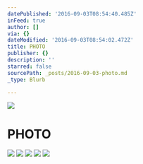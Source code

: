 ```yaml
---
datePublished: '2016-09-03T08:54:40.485Z'
inFeed: true
author: []
via: {}
dateModified: '2016-09-03T08:54:02.472Z'
title: PHOTO
publisher: {}
description: ''
starred: false
sourcePath: _posts/2016-09-03-photo.md
_type: Blurb

---
```

![](https://the-grid-user-content.s3-us-west-2.amazonaws.com/72ef92e6-1137-4423-9806-32201c69cbfd.jpg)

# PHOTO
![](https://s3-us-west-2.amazonaws.com/the-grid-img/p/7faf178cc6fd0c7a378f4a1f0ed4976fa5390c15.jpg)
![](https://s3-us-west-2.amazonaws.com/the-grid-img/p/52cc1788a15af1ee9692edb7095c5758040cf5cb.jpg)
![](https://imgflo.herokuapp.com/graph/2b2431f8e7ba7b0/0863ac6fd351d213340f125528675537/noop.jpg?input=https%3A%2F%2Ffarm8.staticflickr.com%2F7591%2F17007195125_db9265cc0a_b.jpg)
![](https://farm6.staticflickr.com/5159/14416639902_9c7bb271ff_b.jpg)
![](https://farm6.staticflickr.com/5503/10146597016_43ec5c7063_b.jpg)